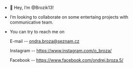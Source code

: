 - 👋 Hey, I’m @Brozik13!
-  I’m looking to collaborate on some entertaing projects with communicative team.
-  You can try to reach me on 

     E-mail          --             ondra.broza@seznam.cz
     
     Instagram       --             https://www.instagram.com/o_broza/
     
     Facebook        --             https://www.facebook.com/ondrej.broza.5/

<!---
Brozik13/Brozik13 is a ✨ special ✨ repository because its `README.md` (this file) appears on your GitHub profile.
You can click the Preview link to take a look at your changes.
--->

